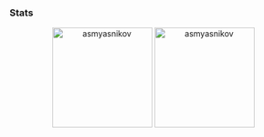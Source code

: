 ### Stats
<p align=center>
  <img height=175 align="center" src="https://github-readme-stats.vercel.app/api?username=asmyasnikov&show_icons=true&theme=gotham" alt="asmyasnikov">
  <img height=175 align="center" src="https://github-readme-stats.vercel.app/api/top-langs/?username=asmyasnikov&title_color=2aa889&text_color=99d1ce&icon_color=2bbc8a&bg_color=0c1014&langs_count=8&layout=compact"  alt="asmyasnikov"/>
</p>
